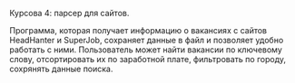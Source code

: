 Курсова 4: парсер для сайтов.

Программа, которая получает информацию о вакансиях с сайтов HeadHanter и SuperJob, сохраняет данные в файл и позволяет удобно работать с ними.
Пользователь может найти вакансии по ключевому слову, отсортировать их по заработной плате, фильтровать по городу, сохрянять данные поиска.

